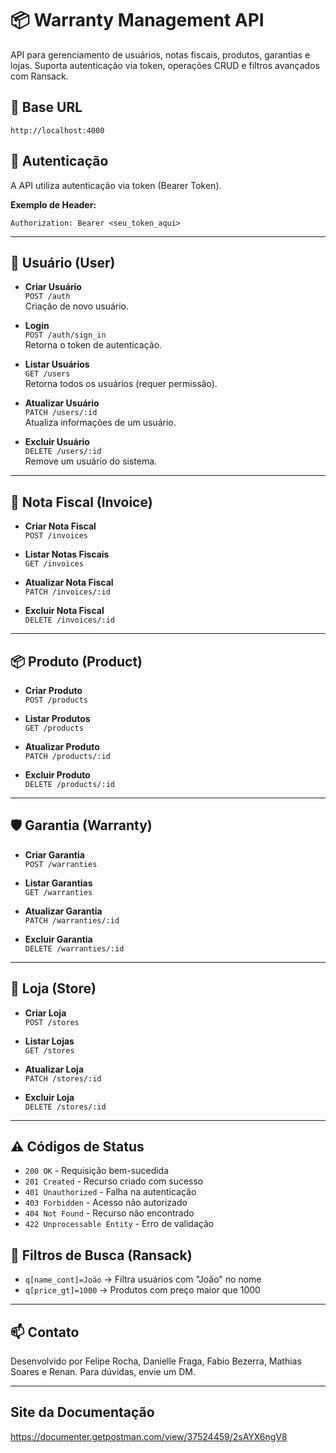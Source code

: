 # 📦 Warranty Management API

API para gerenciamento de usuários, notas fiscais, produtos, garantias e lojas. Suporta autenticação via token, operações CRUD e filtros avançados com Ransack.

## 🚀 **Base URL**
```
http://localhost:4000
```

## 🔐 **Autenticação**
A API utiliza autenticação via token (Bearer Token).

**Exemplo de Header:**
```
Authorization: Bearer <seu_token_aqui>
```

---

## 👤 **Usuário (User)**

- **Criar Usuário**  
  `POST /auth`  
  Criação de novo usuário.

- **Login**  
  `POST /auth/sign_in`  
  Retorna o token de autenticação.

- **Listar Usuários**  
  `GET /users`  
  Retorna todos os usuários (requer permissão).

- **Atualizar Usuário**  
  `PATCH /users/:id`  
  Atualiza informações de um usuário.

- **Excluir Usuário**  
  `DELETE /users/:id`  
  Remove um usuário do sistema.

---

## 🧾 **Nota Fiscal (Invoice)**

- **Criar Nota Fiscal**  
  `POST /invoices`

- **Listar Notas Fiscais**  
  `GET /invoices`

- **Atualizar Nota Fiscal**  
  `PATCH /invoices/:id`

- **Excluir Nota Fiscal**  
  `DELETE /invoices/:id`

---

## 📦 **Produto (Product)**

- **Criar Produto**  
  `POST /products`

- **Listar Produtos**  
  `GET /products`

- **Atualizar Produto**  
  `PATCH /products/:id`

- **Excluir Produto**  
  `DELETE /products/:id`

---

## 🛡️ **Garantia (Warranty)**

- **Criar Garantia**  
  `POST /warranties`

- **Listar Garantias**  
  `GET /warranties`

- **Atualizar Garantia**  
  `PATCH /warranties/:id`

- **Excluir Garantia**  
  `DELETE /warranties/:id`

---

## 🏬 **Loja (Store)**

- **Criar Loja**  
  `POST /stores`

- **Listar Lojas**  
  `GET /stores`

- **Atualizar Loja**  
  `PATCH /stores/:id`

- **Excluir Loja**  
  `DELETE /stores/:id`

---

## ⚠️ **Códigos de Status**
- `200 OK` - Requisição bem-sucedida
- `201 Created` - Recurso criado com sucesso
- `401 Unauthorized` - Falha na autenticação
- `403 Forbidden` - Acesso não autorizado
- `404 Not Found` - Recurso não encontrado
- `422 Unprocessable Entity` - Erro de validação

## 📌 **Filtros de Busca (Ransack)**
- `q[name_cont]=João` → Filtra usuários com "João" no nome
- `q[price_gt]=1000` → Produtos com preço maior que 1000

---

## 📫 **Contato**
Desenvolvido por Felipe Rocha, Danielle Fraga, Fabio Bezerra, Mathias Soares e Renan. Para dúvidas, envie um DM.



---

## Site da Documentação

https://documenter.getpostman.com/view/37524459/2sAYX6ngV8

